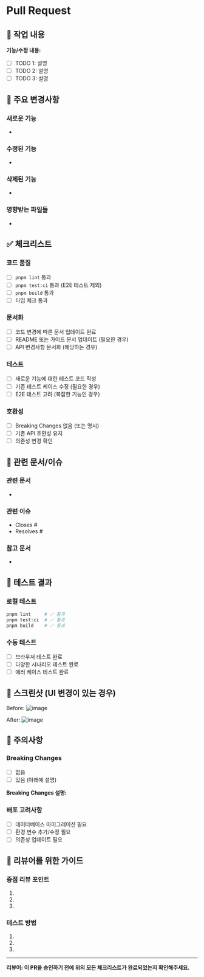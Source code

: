 # Pull Request

## 🎯 작업 내용

**기능/수정 내용:**

- [ ] TODO 1: 설명
- [ ] TODO 2: 설명
- [ ] TODO 3: 설명

## 📝 주요 변경사항

### 새로운 기능

-

### 수정된 기능

-

### 삭제된 기능

-

### 영향받는 파일들

-

## ✅ 체크리스트

### 코드 품질

- [ ] `pnpm lint` 통과
- [ ] `pnpm test:ci` 통과 (E2E 테스트 제외)
- [ ] `pnpm build` 통과
- [ ] 타입 체크 통과

### 문서화

- [ ] 코드 변경에 따른 문서 업데이트 완료
- [ ] README 또는 가이드 문서 업데이트 (필요한 경우)
- [ ] API 변경사항 문서화 (해당하는 경우)

### 테스트

- [ ] 새로운 기능에 대한 테스트 코드 작성
- [ ] 기존 테스트 케이스 수정 (필요한 경우)
- [ ] E2E 테스트 고려 (복잡한 기능인 경우)

### 호환성

- [ ] Breaking Changes 없음 (또는 명시)
- [ ] 기존 API 호환성 유지
- [ ] 의존성 변경 확인

## 🔗 관련 문서/이슈

### 관련 문서

-

### 관련 이슈

- Closes #
- Resolves #

### 참고 문서

-

## 🧪 테스트 결과

### 로컬 테스트

```bash
pnpm lint     # ✅ 통과
pnpm test:ci  # ✅ 통과
pnpm build    # ✅ 통과
```

### 수동 테스트

- [ ] 브라우저 테스트 완료
- [ ] 다양한 시나리오 테스트 완료
- [ ] 에러 케이스 테스트 완료

## 📸 스크린샷 (UI 변경이 있는 경우)

Before:
![image](https://via.placeholder.com/400x300?text=Before)

After:
![image](https://via.placeholder.com/400x300?text=After)

## 🚨 주의사항

### Breaking Changes

- [ ] 없음
- [ ] 있음 (아래에 설명)

**Breaking Changes 설명:**

### 배포 고려사항

- [ ] 데이터베이스 마이그레이션 필요
- [ ] 환경 변수 추가/수정 필요
- [ ] 의존성 업데이트 필요

## 👀 리뷰어를 위한 가이드

### 중점 리뷰 포인트

1.
2.
3.

### 테스트 방법

1.
2.
3.

---

**리뷰어: 이 PR을 승인하기 전에 위의 모든 체크리스트가 완료되었는지 확인해주세요.**
